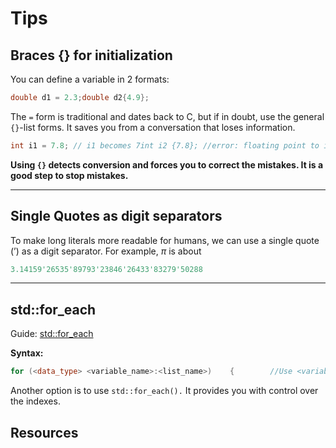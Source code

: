# Tips

## Braces {} for initialization

You can define a variable in 2 formats:

```cpp
double d1 = 2.3;double d2{4.9};
```

The `=` form is traditional and dates back to C, but if in doubt, use the general `{}`-list forms. It saves you from a conversation that loses information.

```cpp
int i1 = 7.8; // i1 becomes 7int i2 {7.8}; //error: floating point to integer conversion
```

**Using `{}` detects conversion and forces you to correct the mistakes. It is a good step to stop mistakes.**

---

## Single Quotes as digit separators

To make long literals more readable for humans, we can use a single quote (’) as a digit separator. For example, *π* is about

```cpp
3.14159'26535'89793'23846'26433'83279'50288
```

---

## std::for_each

Guide: [std::for_each](https://en.cppreference.com/w/cpp/algorithm/for_each)

**Syntax:**

```cpp
for (<data_type> <variable_name>:<list_name>)    {        //Use <variable_name> for work    }
```

Another option is to use `std::for_each().` It provides you with control over the indexes.

## Resources